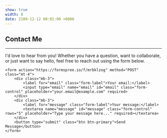 ```yaml
---
show: true
width: 8
date: 2100-12-12 00:01:00 +0800
---
```


<div class="p-4">
    <h2>Contact Me</h2>
    <hr />
    <p>
        I'd love to hear from you! Whether you have a question, want to collaborate, or just want to say hello, feel free to reach out using the form below.
    </p>
    
    <form action="https://formspree.io/f/mrbklzog" method="POST" class="mt-4">
        <div class="mb-3">
            <label for="email" class="form-label">Your email:</label>
            <input type="email" name="email" id="email" class="form-control" placeholder="your.email@example.com" required>
        </div>
        <div class="mb-3">
            <label for="message" class="form-label">Your message:</label>
            <textarea name="message" id="message" class="form-control" rows="5" placeholder="Type your message here..." required></textarea>
        </div>
        <button type="submit" class="btn btn-primary">Send Message</button>
    </form>
</div>